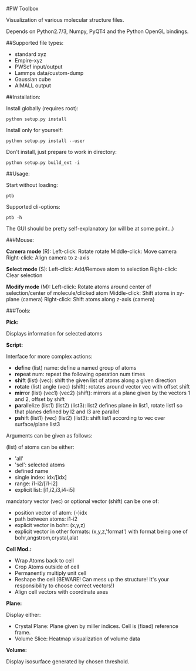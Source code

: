 #PW Toolbox

Visualization of various molecular structure files.

Depends on Python2.7/3, Numpy, PyQT4 and the Python OpenGL bindings.

##Supported file types:

- standard xyz
- Empire-xyz
- PWScf input/output
- Lammps data/custom-dump
- Gaussian cube
- AIMALL output

##Installation:

Install globally (requires root):
```
python setup.py install
```
Install only for yourself:
```
python setup.py install --user
```
Don't install, just prepare to work in directory:
```
python setup.py build_ext -i
```

##Usage:

Start without loading:
```
ptb
```
Supported cli-options:
```
ptb -h
```

The GUI should be pretty self-explanatory (or will be at some point...)

###Mouse:

**Camera mode** (R):
Left-click: Rotate rotate
Middle-click: Move camera
Right-click: Align camera to z-axis

**Select mode** (S):
Left-click: Add/Remove atom to selection
Right-click: Clear selection

**Modify mode** (M):
Left-click: Rotate atoms around center of selection/center of molecule/clicked atom
Middle-click: Shift atoms in xy-plane (camera)
Right-click: Shift atoms along z-axis (camera)

###Tools:

**Pick:**

Displays information for selected atoms


**Script:**

Interface for more complex actions:

- **def**ine (list) name: define a named group of atoms
- **rep**eat num: repeat the following operation num times
- **shi**ft (list) (vec): shift the given list of atoms along a given direction
- **rot**ate (list) angle (vec) (shift): rotates around vector vec with offset shift
- **mir**ror (list) (vec1) (vec2) (shift): mirrors at a plane given by the vectors 1 and 2, offset by shift
- **par**allelize (list1) (list2) (list3): list2 defines plane in list1, rotate list1 so that planes defined by l2 and l3 are parallel
- **psh**ift (list1) (vec) (list2) (list3): shift list1 according to vec over surface/plane list3

Arguments can be given as follows:

(list) of atoms can be either:
- 'all'
- 'sel': selected atoms
- defined name
- single index: idx/[idx]
- range: i1-i2/[i1-i2]
- explicit list: [i1,i2,i3,i4-i5]

mandatory vector (vec) or optional vector (shift) can be one of:
- position vector of atom: (-)idx
- path between atoms: i1-i2
- explicit vector in bohr: (x,y,z)
- explicit vector in other formats: (x,y,z,'format')
  with format being one of bohr,angstrom,crystal,alat


**Cell Mod.:**

- Wrap Atoms back to cell
- Crop Atoms outside of cell
- Permanently multiply unit cell
- Reshape the cell (BEWARE! Can mess up the structure! It's your responsibility to choose correct vectors!)
- Align cell vectors with coordinate axes

**Plane:**

Display either:

- Crystal Plane: Plane given by miller indices. Cell is (fixed) reference frame.
- Volume Slice: Heatmap visualization of volume data

**Volume:**

Display isosurface generated by chosen threshold.
